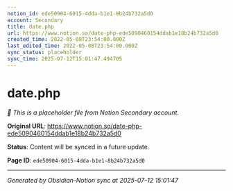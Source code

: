 ```yaml
---
notion_id: ede50904-6015-4dda-b1e1-8b24b732a5d0
account: Secondary
title: date.php
url: https://www.notion.so/date-php-ede5090460154ddab1e18b24b732a5d0
created_time: 2022-05-08T23:54:00.000Z
last_edited_time: 2022-05-08T23:54:00.000Z
sync_status: placeholder
sync_time: 2025-07-12T15:01:47.494705
---
```


# date.php

*🔄 This is a placeholder file from Notion Secondary account.*

**Original URL**: https://www.notion.so/date-php-ede5090460154ddab1e18b24b732a5d0

**Status**: Content will be synced in a future update.

**Page ID**: `ede50904-6015-4dda-b1e1-8b24b732a5d0`

---

*Generated by Obsidian-Notion sync at 2025-07-12 15:01:47*
